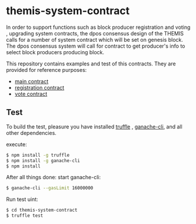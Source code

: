 # themis-system-contract

In order to support functions such as block producer registration and voting 
, upgrading system contracts, the dpos consensus design of the THEMIS calls
for a number of system contract which will be set on genesis block. The dpos
consensus system will call for contract to get producer's info to select block
producers producing block.

This repository contains examples and test of this contracts. They are provided
for reference purposes: 
* [main contract](./contracts/SystemContract.sol)
* [registration contract](./contracts/RegSystemContract.sol)
* [vote contract](./contracts/VoteSystemContract.sol)

## Test

To build the test, pleasure you have installed [truffle](https://github.com/trufflesuite/truffle) 
, [ganache-cli](https://github.com/trufflesuite/ganache-cli), and all other dependencies.

execute: 
```bash
$ npm install -g truffle
$ npm install -g ganache-cli
$ npm install
```

After all things done:
start ganache-cli:
```bash
$ ganache-cli --gasLimit 16000000
```

Run test uint:
```bash
$ cd themis-system-contract
$ truffle test
```
